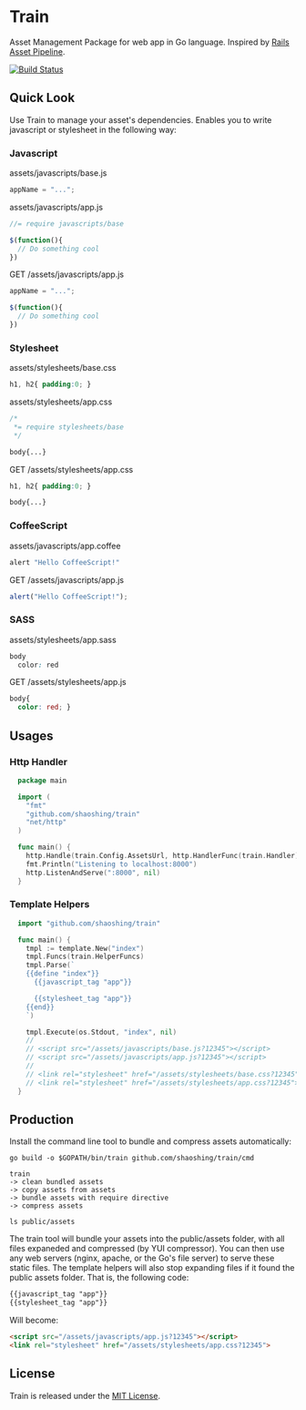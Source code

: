 # Train

Asset Management Package for web app in Go language. Inspired by [Rails Asset Pipeline](http://guides.rubyonrails.org/asset_pipeline.html).

[![Build Status](https://travis-ci.org/shaoshing/train.png?branch=master)](https://travis-ci.org/shaoshing/train)

## Quick Look

Use Train to manage your asset's dependencies. Enables you to write javascript or stylesheet in the following way:

### Javascript

assets/javascripts/base.js
```js
appName = "...";
```

assets/javascripts/app.js
```js
//= require javascripts/base

$(function(){
  // Do something cool
})
```

GET /assets/javascripts/app.js

```js
appName = "...";

$(function(){
  // Do something cool
})
```

### Stylesheet

assets/stylesheets/base.css

```css
h1, h2{ padding:0; }
```

assets/stylesheets/app.css
```css
/*
 *= require stylesheets/base
 */

body{...}
```

GET /assets/stylesheets/app.css
```css
h1, h2{ padding:0; }

body{...}
```

### CoffeeScript

assets/javascripts/app.coffee

```coffee
alert "Hello CoffeeScript!"
```

GET /assets/javascripts/app.js

```js
alert("Hello CoffeeScript!");
```

### SASS

assets/stylesheets/app.sass

```css
body
  color: red
```

GET /assets/stylesheets/app.js

```css
body{
  color: red; }
```

## Usages

### Http Handler

```go
  package main

  import (
    "fmt"
    "github.com/shaoshing/train"
    "net/http"
  )

  func main() {
    http.Handle(train.Config.AssetsUrl, http.HandlerFunc(train.Handler))
    fmt.Println("Listening to localhost:8000")
    http.ListenAndServe(":8000", nil)
  }
```

### Template Helpers

```go
  import "github.com/shaoshing/train"

  func main() {
    tmpl := template.New("index")
    tmpl.Funcs(train.HelperFuncs)
    tmpl.Parse(`
    {{define "index"}}
      {{javascript_tag "app"}}

      {{stylesheet_tag "app"}}
    {{end}}
    `)

    tmpl.Execute(os.Stdout, "index", nil)
    //
    // <script src="/assets/javascripts/base.js?12345"></script>
    // <script src="/assets/javascripts/app.js?12345"></script>
    //
    // <link rel="stylesheet" href="/assets/stylesheets/base.css?12345">
    // <link rel="stylesheet" href="/assets/stylesheets/app.css?12345">
  }
```

## Production

Install the command line tool to bundle and compress assets automatically:

```shell
go build -o $GOPATH/bin/train github.com/shaoshing/train/cmd

train
-> clean bundled assets
-> copy assets from assets
-> bundle assets with require directive
-> compress assets

ls public/assets
```

The train tool will bundle your assets into the public/assets folder, with all files expaneded and compressed (by YUI compressor).
You can then use any web servers (nginx, apache, or the Go's file server) to serve these static files.
The template helpers will also stop expanding files if it found the public assets folder. That is, the following code:

```html
{{javascript_tag "app"}}
{{stylesheet_tag "app"}}
```

Will become:

```html
<script src="/assets/javascripts/app.js?12345"></script>
<link rel="stylesheet" href="/assets/stylesheets/app.css?12345">
```


## License

Train is released under the [MIT License](http://www.opensource.org/licenses/MIT).

